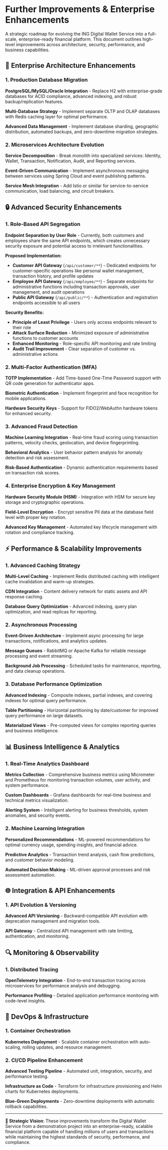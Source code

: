 # Further Improvements & Enterprise Enhancements

A strategic roadmap for evolving the ING Digital Wallet Service into a full-scale, enterprise-ready financial platform. This document outlines high-level improvements across architecture, security, performance, and business capabilities.

## 🏢 Enterprise Architecture Enhancements

### 1. Production Database Migration
**PostgreSQL/MySQL/Oracle Integration** - Replace H2 with enterprise-grade databases for ACID compliance, advanced indexing, and robust backup/replication features.

**Multi-Database Strategy** - Implement separate OLTP and OLAP databases with Redis caching layer for optimal performance.

**Advanced Data Management** - Implement database sharding, geographic distribution, automated backups, and zero-downtime migration strategies.

### 2. Microservices Architecture Evolution
**Service Decomposition** - Break monolith into specialized services: Identity, Wallet, Transaction, Notification, Audit, and Reporting services.

**Event-Driven Communication** - Implement asynchronous messaging between services using Spring Cloud and event publishing patterns.

**Service Mesh Integration** - Add Istio or similar for service-to-service communication, load balancing, and circuit breakers.

## 🔒 Advanced Security Enhancements

### 1. Role-Based API Segregation
**Endpoint Separation by User Role** - Currently, both customers and employees share the same API endpoints, which creates unnecessary security exposure and potential access to irrelevant functionalities.

**Proposed Implementation:**
- **Customer API Gateway** (`/api/customer/**`) - Dedicated endpoints for customer-specific operations like personal wallet management, transaction history, and profile updates
- **Employee API Gateway** (`/api/employee/**`) - Separate endpoints for administrative functions including transaction approvals, user management, and audit operations
- **Public API Gateway** (`/api/public/**`) - Authentication and registration endpoints accessible to all users

**Security Benefits:**
- **Principle of Least Privilege** - Users only access endpoints relevant to their role
- **Attack Surface Reduction** - Minimized exposure of administrative functions to customer accounts
- **Enhanced Monitoring** - Role-specific API monitoring and rate limiting
- **Audit Trail Improvement** - Clear separation of customer vs. administrative actions

### 2. Multi-Factor Authentication (MFA)
**TOTP Implementation** - Add Time-based One-Time Password support with QR code generation for authenticator apps.

**Biometric Authentication** - Implement fingerprint and face recognition for mobile applications.

**Hardware Security Keys** - Support for FIDO2/WebAuthn hardware tokens for enhanced security.

### 3. Advanced Fraud Detection
**Machine Learning Integration** - Real-time fraud scoring using transaction patterns, velocity checks, geolocation, and device fingerprinting.

**Behavioral Analytics** - User behavior pattern analysis for anomaly detection and risk assessment.

**Risk-Based Authentication** - Dynamic authentication requirements based on transaction risk scores.

### 4. Enterprise Encryption & Key Management
**Hardware Security Module (HSM)** - Integration with HSM for secure key storage and cryptographic operations.

**Field-Level Encryption** - Encrypt sensitive PII data at the database field level with proper key rotation.

**Advanced Key Management** - Automated key lifecycle management with rotation and compliance tracking.

## ⚡ Performance & Scalability Improvements

### 1. Advanced Caching Strategy
**Multi-Level Caching** - Implement Redis distributed caching with intelligent cache invalidation and warm-up strategies.

**CDN Integration** - Content delivery network for static assets and API response caching.

**Database Query Optimization** - Advanced indexing, query plan optimization, and read replicas for reporting.

### 2. Asynchronous Processing
**Event-Driven Architecture** - Implement async processing for large transactions, notifications, and analytics updates.

**Message Queues** - RabbitMQ or Apache Kafka for reliable message processing and event streaming.

**Background Job Processing** - Scheduled tasks for maintenance, reporting, and data cleanup operations.

### 3. Database Performance Optimization
**Advanced Indexing** - Composite indexes, partial indexes, and covering indexes for optimal query performance.

**Table Partitioning** - Horizontal partitioning by date/customer for improved query performance on large datasets.

**Materialized Views** - Pre-computed views for complex reporting queries and business intelligence.

## 📊 Business Intelligence & Analytics

### 1. Real-Time Analytics Dashboard
**Metrics Collection** - Comprehensive business metrics using Micrometer and Prometheus for monitoring transaction volumes, user activity, and system performance.

**Custom Dashboards** - Grafana dashboards for real-time business and technical metrics visualization.

**Alerting System** - Intelligent alerting for business thresholds, system anomalies, and security events.

### 2. Machine Learning Integration
**Personalized Recommendations** - ML-powered recommendations for optimal currency usage, spending insights, and financial advice.

**Predictive Analytics** - Transaction trend analysis, cash flow predictions, and customer behavior modeling.

**Automated Decision Making** - ML-driven approval processes and risk assessment automation.

## 🌐 Integration & API Enhancements

### 1. API Evolution & Versioning
**Advanced API Versioning** - Backward-compatible API evolution with deprecation management and migration tools.

**API Gateway** - Centralized API management with rate limiting, authentication, and monitoring.

## 🔍 Monitoring & Observability

### 1. Distributed Tracing
**OpenTelemetry Integration** - End-to-end transaction tracing across microservices for performance analysis and debugging.

**Performance Profiling** - Detailed application performance monitoring with code-level insights.


## 🚀 DevOps & Infrastructure

### 1. Container Orchestration
**Kubernetes Deployment** - Scalable container orchestration with auto-scaling, rolling updates, and resource management.


### 2. CI/CD Pipeline Enhancement
**Advanced Testing Pipeline** - Automated unit, integration, security, and performance testing.

**Infrastructure as Code** - Terraform for infrastructure provisioning and Helm charts for Kubernetes deployments.

**Blue-Green Deployments** - Zero-downtime deployments with automatic rollback capabilities.


---

**🎯 Strategic Vision**: These improvements transform the Digital Wallet Service from a demonstration project into an enterprise-ready, scalable financial platform capable of handling millions of users and transactions while maintaining the highest standards of security, performance, and compliance.
